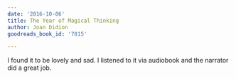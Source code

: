 ```yaml
---
date: '2016-10-06'
title: The Year of Magical Thinking
author: Joan Didion
goodreads_book_id: '7815'

---
```

I found it to be lovely and sad. I listened to it via audiobook and the narrator did a great job.
